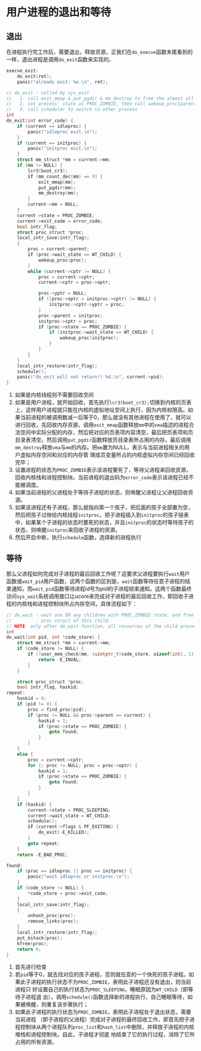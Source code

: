 # 用户进程的退出和等待

## 退出

在进程执行完工作后，需要退出，释放资源，正我们在`do_execve`函数末尾看到的一样，退出进程是调用`do_exit`函数来实现的。

```c
execve_exit:
    do_exit(ret);
    panic("already exit: %e.\n", ret);
```

```c
// do_exit - called by sys_exit
//   1. call exit_mmap & put_pgdir & mm_destroy to free the almost all memory space of process
//   2. set process' state as PROC_ZOMBIE, then call wakeup_proc(parent) to ask parent reclaim itself.
//   3. call scheduler to switch to other process
int
do_exit(int error_code) {
    if (current == idleproc) {
        panic("idleproc exit.\n");
    }
    if (current == initproc) {
        panic("initproc exit.\n");
    }
    struct mm_struct *mm = current->mm;
    if (mm != NULL) {
        lcr3(boot_cr3);
        if (mm_count_dec(mm) == 0) {
            exit_mmap(mm);
            put_pgdir(mm);
            mm_destroy(mm);
        }
        current->mm = NULL;
    }
    current->state = PROC_ZOMBIE;
    current->exit_code = error_code;
    bool intr_flag;
    struct proc_struct *proc;
    local_intr_save(intr_flag);
    {
        proc = current->parent;
        if (proc->wait_state == WT_CHILD) {
            wakeup_proc(proc);
        }
        while (current->cptr != NULL) {
            proc = current->cptr;
            current->cptr = proc->optr;

            proc->yptr = NULL;
            if ((proc->optr = initproc->cptr) != NULL) {
                initproc->cptr->yptr = proc;
            }
            proc->parent = initproc;
            initproc->cptr = proc;
            if (proc->state == PROC_ZOMBIE) {
                if (initproc->wait_state == WT_CHILD) {
                    wakeup_proc(initproc);
                }
            }
        }
    }
    local_intr_restore(intr_flag);
    schedule();
    panic("do_exit will not return!! %d.\n", current->pid);
}
```

1. 如果是内核线程则不需要回收空间
2. 如果是用户进程，就开始回收，首先执行`lcr3(boot_cr3);`切换到内核的页表上，这样用户进程就只能在内核的虚拟地址空间上执行，因为内核权限高。如果当前进程的被调用数减一后等于0，那么就没有其他进程在使用了，就可以进行回收，先回收内存资源，调用`exit_mmap`函数释放`mm`中的`vma`描述的进程合法空间中实际分配的内存，然后把对应的页表项内容清空，最后把页表项和页目录表清空。然后调用`put_pgdir`函数释放页目录表所占用的内存。最后调用`mm_destroy`释放`vma`与`mm`的内存。把`mm`置为NULL，表示与当前进程相关的用户虚拟内存空间和对应的内存管 理成员变量所占的内核虚拟内存空间已经回收完毕；
3. 设置进程的状态为`PROC_ZOMBIE`表示该进程要死了，等待父进程来回收资源，回收内核栈和进程控制块。当前进程的退出码为`error_code`表示该进程已经不能被调度。
4. 如果当前进程的父进程处于等待子进程的状态，则唤醒父进程让父进程回收资源。
5. 如果该进程还有子进程，那么就指向第一个孩子，把后面的孩子全部置为空，然后把孩子过继给内核线程`initproc`，把子进程插入到`initproc`的孩子链表中，如果某个子进程的状态时要死的状态，并且`initproc`的状态时等待孩子的状态，则唤醒`initproc`来回收子进程的资源。
6. 然后开启中断，执行`schedule`函数，选择新的进程执行

## 等待

那么父进程如何完成对子进程的最后回收工作呢？这要求父进程要执行`wait`用户函数或`wait_pid`用户函数，这两个函数的区别是，`wait`函数等待任意子进程的结束通知，而`wait_pid`函数等待进程id号为pid的子进程结束通知。这两个函数最终访问`sys_wait`系统调用接口让ucore来完成对子进程的最后回收工作，即回收子进程的内核栈和进程控制块所占内存空间，具体流程如下：

```c
// do_wait - wait one OR any children with PROC_ZOMBIE state, and free memory space of kernel stack
//         - proc struct of this child.
// NOTE: only after do_wait function, all resources of the child proces are free.
int
do_wait(int pid, int *code_store) {
    struct mm_struct *mm = current->mm;
    if (code_store != NULL) {
        if (!user_mem_check(mm, (uintptr_t)code_store, sizeof(int), 1)) {
            return -E_INVAL;
        }
    }

    struct proc_struct *proc;
    bool intr_flag, haskid;
repeat:
    haskid = 0;
    if (pid != 0) {
        proc = find_proc(pid);
        if (proc != NULL && proc->parent == current) {
            haskid = 1;
            if (proc->state == PROC_ZOMBIE) {
                goto found;
            }
        }
    }
    else {
        proc = current->cptr;
        for (; proc != NULL; proc = proc->optr) {
            haskid = 1;
            if (proc->state == PROC_ZOMBIE) {
                goto found;
            }
        }
    }
    if (haskid) {
        current->state = PROC_SLEEPING;
        current->wait_state = WT_CHILD;
        schedule();
        if (current->flags & PF_EXITING) {
            do_exit(-E_KILLED);
        }
        goto repeat;
    }
    return -E_BAD_PROC;

found:
    if (proc == idleproc || proc == initproc) {
        panic("wait idleproc or initproc.\n");
    }
    if (code_store != NULL) {
        *code_store = proc->exit_code;
    }
    local_intr_save(intr_flag);
    {
        unhash_proc(proc);
        remove_links(proc);
    }
    local_intr_restore(intr_flag);
    put_kstack(proc);
    kfree(proc);
    return 0;
}
```

1. 首先进行检查
2. 若`pid`等于0，就去找对应的孩子进程，否则就任意的一个快死的孩子进程。如果此子进程的执行状态不为`PROC_ZOMBIE`，表明此子进程还没有退出，则当前进程只 好设置自己的执行状态为`PROC_SLEEPING`，睡眠原因为`WT_CHILD`（即等待子进程退 出），调用`schedule()`函数选择新的进程执行，自己睡眠等待，如果被唤醒，则重复该步骤执行；
3. 如果此子进程的执行状态为`PROC_ZOMBIE`，表明此子进程处于退出状态，需要当前进程 （即子进程的父进程）完成对子进程的最终回收工作，即首先把子进程控制块从两个进程队列`proc_list`和`hash_list`中删除，并释放子进程的内核堆栈和进程控制块。自此，子进程才彻底 地结束了它的执行过程，消除了它所占用的所有资源。


